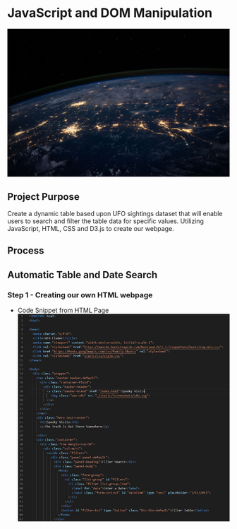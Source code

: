 # JavaScript and DOM Manipulation

![Screenshot](Instructions/static/Screenshots/nasa.jpg "Screenshot")

## Project Purpose

Create a dynamic table based upon UFO sightings dataset that will enable users to search and filter the table data for specific values. Utilizing JavaScript, HTML, CSS and D3.js to create our webpage.

## Process 
## Automatic Table and Date Search

### Step 1 - Creating our own HTML webpage
- Code Snippet from HTML Page ![Screenshot](Instructions/Project_Screenshots/htmlpage.JPG "Screenshot")
